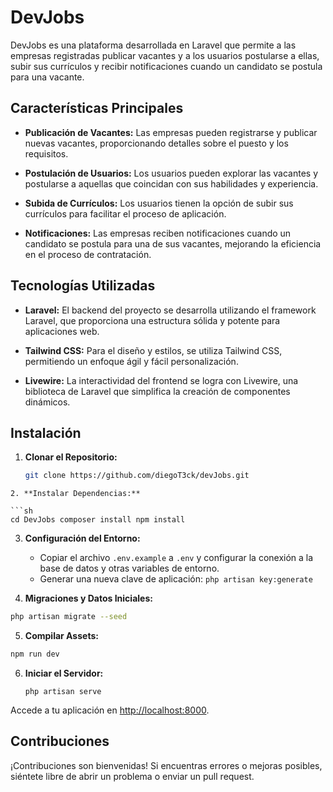 # DevJobs

DevJobs es una plataforma desarrollada en Laravel que permite a las empresas registradas publicar vacantes y a los usuarios postularse a ellas, subir sus currículos y recibir notificaciones cuando un candidato se postula para una vacante.

## Características Principales

- **Publicación de Vacantes:** Las empresas pueden registrarse y publicar nuevas vacantes, proporcionando detalles sobre el puesto y los requisitos.

- **Postulación de Usuarios:** Los usuarios pueden explorar las vacantes y postularse a aquellas que coincidan con sus habilidades y experiencia.

- **Subida de Currículos:** Los usuarios tienen la opción de subir sus currículos para facilitar el proceso de aplicación.

- **Notificaciones:** Las empresas reciben notificaciones cuando un candidato se postula para una de sus vacantes, mejorando la eficiencia en el proceso de contratación.

## Tecnologías Utilizadas

- **Laravel:** El backend del proyecto se desarrolla utilizando el framework Laravel, que proporciona una estructura sólida y potente para aplicaciones web.

- **Tailwind CSS:** Para el diseño y estilos, se utiliza Tailwind CSS, permitiendo un enfoque ágil y fácil personalización.

- **Livewire:** La interactividad del frontend se logra con Livewire, una biblioteca de Laravel que simplifica la creación de componentes dinámicos.

## Instalación

1. **Clonar el Repositorio:**
   ```bash
   git clone https://github.com/diegoT3ck/devJobs.git
```
2. **Instalar Dependencias:**
    
```sh
cd DevJobs composer install npm install
```
    
3. **Configuración del Entorno:**
    
    - Copiar el archivo `.env.example` a `.env` y configurar la conexión a la base de datos y otras variables de entorno.
    - Generar una nueva clave de aplicación: `php artisan key:generate`
4. **Migraciones y Datos Iniciales:**    
```sh
php artisan migrate --seed
```
    
    
    
5. **Compilar Assets:**    
```sh 
npm run dev
```
    
6. **Iniciar el Servidor:**
    
    `php artisan serve`
    

Accede a tu aplicación en [http://localhost:8000](http://localhost:8000/).

## Contribuciones

¡Contribuciones son bienvenidas! Si encuentras errores o mejoras posibles, siéntete libre de abrir un problema o enviar un pull request.
